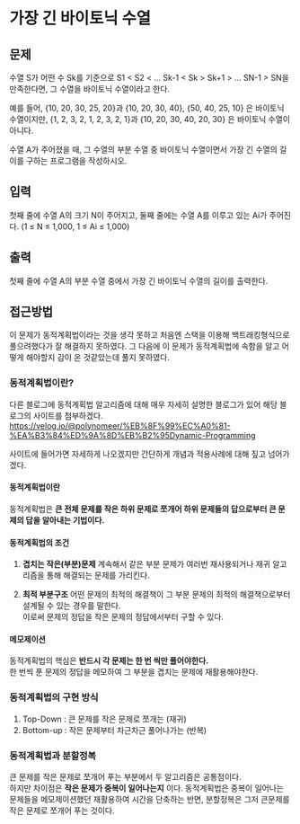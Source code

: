 # 가장 긴 바이토닉 수열

## 문제
수열 S가 어떤 수 Sk를 기준으로 S1 < S2 < ... Sk-1 < Sk > Sk+1 > ... SN-1 > SN을 만족한다면, 그 수열을 바이토닉 수열이라고 한다.

예를 들어, {10, 20, 30, 25, 20}과 {10, 20, 30, 40}, {50, 40, 25, 10} 은 바이토닉 수열이지만,  {1, 2, 3, 2, 1, 2, 3, 2, 1}과 {10, 20, 30, 40, 20, 30} 은 바이토닉 수열이 아니다.

수열 A가 주어졌을 때, 그 수열의 부분 수열 중 바이토닉 수열이면서 가장 긴 수열의 길이를 구하는 프로그램을 작성하시오.

## 입력
첫째 줄에 수열 A의 크기 N이 주어지고, 둘째 줄에는 수열 A를 이루고 있는 Ai가 주어진다. (1 ≤ N ≤ 1,000, 1 ≤ Ai ≤ 1,000)

## 출력
첫째 줄에 수열 A의 부분 수열 중에서 가장 긴 바이토닉 수열의 길이를 출력한다.

## 접근방법
이 문제가 동적계획법이라는 것을 생각 못하고 처음엔 스택을 이용해 백트래킹형식으로 풀으려했다가 잘 해결하지 못하였다. 
그 다음에 이 문제가 동적계획법에 속함을 알고 어떻게 해야할지 감이 온 것같았는데 풀지 못하였다.

### 동적계획법이란?
다른 블로그에 동적계획법 알고리즘에 대해 매우 자세히 설명한 블로그가 있어 해당 블로그의 사이트를 첨부하겠다.   
https://velog.io/@polynomeer/%EB%8F%99%EC%A0%81-%EA%B3%84%ED%9A%8D%EB%B2%95Dynamic-Programming   

사이트에 들어가면 자세하게 나오겠지만 간단하게 개념과 적용사례에 대해 짚고 넘어가겠다.   
#### 동적계획법이란
동적계획법은 __큰 전체 문제를 작은 하위 문제로 쪼개어 하위 문제들의 답으로부터 큰 문제의 답을 알아내는 기법이다.__
#### 동적계획법의 조건
1. __겹치는 작은(부분)문제__
계속해서 같은 부분 문제가 여러번 재사용되거나 재귀 알고리즘을 통해 해결되는 문제를 가리킨다.

2. __최적 부분구조__
어떤 문제의 최적의 해결책이 그 부분 문제의 최적의 해결책으로부터 설계될 수 있는 경우를 말한다.   
이로써 문제의 정답을 작은 문제의 정답에서부터 구할 수 있다.
#### 메모제이션
동적계획법의 핵심은 __반드시 각 문제는 한 번 씩만 풀어야한다.__   
한 번씩 푼 문제의 정답을 메모하여 그 부분을 겹치는 문제에 재활용해야한다. 
### 동적계획법의 구현 방식
1. Top-Down : 큰 문제를 작은 문제로 쪼개는 (재귀)
2. Bottom-up : 작은 문제부터 차근차근 풀어나가는 (반복)

### 동적계획법과 분할정복
큰 문제를 작은 문제로 쪼개어 푸는 부분에서 두 알고리즘은 공통점이다.   
하지만 차이점은 __작은 문제가 중복이 일어나는지__ 이다.
동적계획법은 중복이 일어나는 문제들을 메모제이션했던 재활용하여 시간을 단축하는 반면, 분할정복은 그저 큰문제를 작은 문제로 쪼개어 푸는 것이다.
